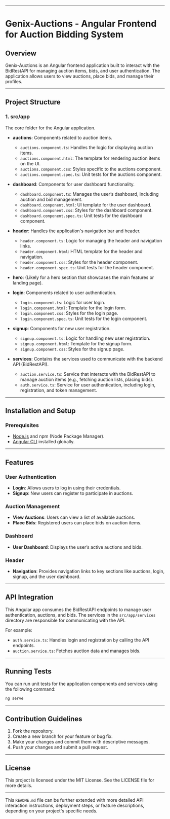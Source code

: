 
---

# Genix-Auctions - Angular Frontend for Auction Bidding System

## Overview

Genix-Auctions is an Angular frontend application built to interact with the BidRestAPI for managing auction items, bids, and user authentication. The application allows users to view auctions, place bids, and manage their profiles.

---

## Project Structure

### 1. **src/app**
   The core folder for the Angular application.
   
   - **auctions**: Components related to auction items.
     - `auctions.component.ts`: Handles the logic for displaying auction items.
     - `auctions.component.html`: The template for rendering auction items on the UI.
     - `auctions.component.css`: Styles specific to the auctions component.
     - `auctions.component.spec.ts`: Unit tests for the auctions component.
   
   - **dashboard**: Components for user dashboard functionality.
     - `dashboard.component.ts`: Manages the user’s dashboard, including auction and bid management.
     - `dashboard.component.html`: UI template for the user dashboard.
     - `dashboard.component.css`: Styles for the dashboard component.
     - `dashboard.component.spec.ts`: Unit tests for the dashboard component.
   
   - **header**: Handles the application's navigation bar and header.
     - `header.component.ts`: Logic for managing the header and navigation links.
     - `header.component.html`: HTML template for the header and navigation.
     - `header.component.css`: Styles for the header component.
     - `header.component.spec.ts`: Unit tests for the header component.
   
   - **hero**: (Likely for a hero section that showcases the main features or landing page).
   
   - **login**: Components related to user authentication.
     - `login.component.ts`: Logic for user login.
     - `login.component.html`: Template for the login form.
     - `login.component.css`: Styles for the login page.
     - `login.component.spec.ts`: Unit tests for the login component.
   
   - **signup**: Components for new user registration.
     - `signup.component.ts`: Logic for handling new user registration.
     - `signup.component.html`: Template for the signup form.
     - `signup.component.css`: Styles for the signup page.
   
   - **services**: Contains the services used to communicate with the backend API (BidRestAPI).
     - `auction.service.ts`: Service that interacts with the BidRestAPI to manage auction items (e.g., fetching auction lists, placing bids).
     - `auth.service.ts`: Service for user authentication, including login, registration, and token management.

---

## Installation and Setup

### Prerequisites
- [Node.js](https://nodejs.org/) and npm (Node Package Manager).
- [Angular CLI](https://angular.io/cli) installed globally.


---

## Features

### User Authentication
- **Login**: Allows users to log in using their credentials.
- **Signup**: New users can register to participate in auctions.
  
### Auction Management
- **View Auctions**: Users can view a list of available auctions.
- **Place Bids**: Registered users can place bids on auction items.

### Dashboard
- **User Dashboard**: Displays the user’s active auctions and bids.

### Header
- **Navigation**: Provides navigation links to key sections like auctions, login, signup, and the user dashboard.

---

## API Integration

This Angular app consumes the BidRestAPI endpoints to manage user authentication, auctions, and bids. The services in the `src/app/services` directory are responsible for communicating with the API.

For example:
- `auth.service.ts`: Handles login and registration by calling the API endpoints.
- `auction.service.ts`: Fetches auction data and manages bids.

---

## Running Tests

You can run unit tests for the application components and services using the following command:

```bash
ng serve
```

---

## Contribution Guidelines

1. Fork the repository.
2. Create a new branch for your feature or bug fix.
3. Make your changes and commit them with descriptive messages.
4. Push your changes and submit a pull request.

---

## License

This project is licensed under the MIT License. See the LICENSE file for more details.

---

This `README.md` file can be further extended with more detailed API interaction instructions, deployment steps, or feature descriptions, depending on your project's specific needs.
